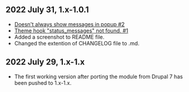 ## 2022 July 31, 1.x-1.0.1
- [Doesn't always show messages in popup #2](https://github.com/backdrop-contrib/nicemessages/issues/2)
- [Theme hook "status_messages" not found. #1](https://github.com/backdrop-contrib/nicemessages/issues/1)
- Added a screenshot to README file.
- Changed the extention of CHANGELOG file to .md.

## 2022 July 29, 1.x-1.x
- The first working version after porting the module from Drupal 7 has been pushed to 1.x-1.x.
